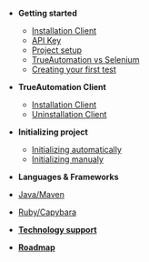 * **Getting started**
  * [Installation Client](/getting-started/installation-client.md)
  * [API Key](/getting-started/api-key.md)
  * [Project setup](/getting-started/project-setup.md)
  * [TrueAutomation vs Selenium](/getting-started/trueautomation-vs-selenium.md)
  * [Creating your first test](/getting-started/creating-your-first-test.md)


* **TrueAutomation Client**
  * [Installation Client](/client/installation-client.md)
  * [Uninstallation Client](/client/uninstallation-client.md)


* **Initializing project**
  * [Initializing automatically](/initializing/initializing-automatically.md)
  * [Initializing manualy](/initializing/initializing-manually.md)


*  **Languages & Frameworks**
 * [Java/Maven](/languages-frameworks/java-maven.md)
 * [Ruby/Capybara](/languages-frameworks/ruby-capybara.md)


* [**Technology support**](/support/technology-support.md)
* [**Roadmap**](/support/roadmap.md)

